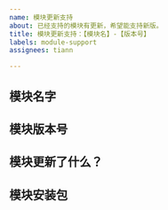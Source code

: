 ```yaml
---
name: 模块更新支持
about: 已经支持的模块有更新，希望能支持新版。
title: 模块更新支持：【模块名】-【版本号】
labels: module-support
assignees: tiann

---
```


## 模块名字

## 模块版本号

## 模块更新了什么？

## 模块安装包
